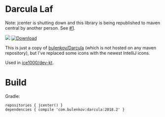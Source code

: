 # Darcula Laf

Note: jcenter is shutting down and this library is being republished to maven central by another person.
See [#1](https://github.com/ice1k/darcula/issues/1).

[![](https://jitpack.io/v/ice1k/darcula.svg)](https://jitpack.io/#ice1k/darcula)
[![Download](https://api.bintray.com/packages/ice1000/ice1000/darcula/images/download.svg?version=2018.2)](https://bintray.com/ice1000/ice1000/darcula/2018.2/link)

This is just a copy of [bulenkov/Darcula](https://github.com/bulenkov/Darcula) (which is not hosted on any maven repository),
but I've replaced some icons with the newest IntelliJ icons.

Used in [ice1000/dev-kt](https://github.com/ice1000/dev-kt).

# Build

Gradle:

```
repositories { jcenter() }
dependencies { compile 'com.bulenkov:darcula:2018.2' }
```
